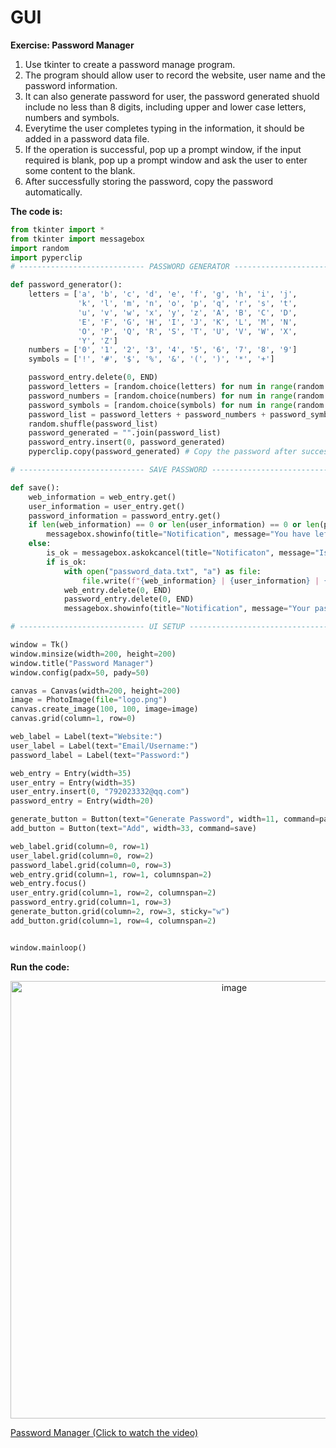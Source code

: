 # GUI

**Exercise: Password Manager**

1. Use tkinter to create a password manage program.
2. The program should allow user to record the website, user name and the password information.
3. It can also generate password for user, the password generated shuold include no less than 8 digits, including upper and lower case letters, numbers and symbols.
4. Everytime the user completes typing in the information, it should be added in a password data file.
5. If the operation is successful, pop up a prompt window, if the input required is blank, pop up a prompt window and ask the user to enter some content to the blank.
6. After successfully storing the password, copy the password automatically.

**The code is:**
```py
from tkinter import *
from tkinter import messagebox
import random
import pyperclip
# ---------------------------- PASSWORD GENERATOR ------------------------------- #

def password_generator():
    letters = ['a', 'b', 'c', 'd', 'e', 'f', 'g', 'h', 'i', 'j',
               'k', 'l', 'm', 'n', 'o', 'p', 'q', 'r', 's', 't',
               'u', 'v', 'w', 'x', 'y', 'z', 'A', 'B', 'C', 'D',
               'E', 'F', 'G', 'H', 'I', 'J', 'K', 'L', 'M', 'N',
               'O', 'P', 'Q', 'R', 'S', 'T', 'U', 'V', 'W', 'X',
               'Y', 'Z']
    numbers = ['0', '1', '2', '3', '4', '5', '6', '7', '8', '9']
    symbols = ['!', '#', '$', '%', '&', '(', ')', '*', '+']

    password_entry.delete(0, END)
    password_letters = [random.choice(letters) for num in range(random.randint(6, 8))]
    password_numbers = [random.choice(numbers) for num in range(random.randint(2, 4))]
    password_symbols = [random.choice(symbols) for num in range(random.randint(2, 4))]
    password_list = password_letters + password_numbers + password_symbols
    random.shuffle(password_list)
    password_generated = "".join(password_list)
    password_entry.insert(0, password_generated)
    pyperclip.copy(password_generated) # Copy the password after successfully storing the password.

# ---------------------------- SAVE PASSWORD ------------------------------- #

def save():
    web_information = web_entry.get()
    user_information = user_entry.get()
    password_information = password_entry.get()
    if len(web_information) == 0 or len(user_information) == 0 or len(password_information) == 0:
        messagebox.showinfo(title="Notification", message="You have left some fields empty!")
    else:
        is_ok = messagebox.askokcancel(title="Notificaton", message="Is the confirmation correct?")
        if is_ok:
            with open("password_data.txt", "a") as file:
                file.write(f"{web_information} | {user_information} | {password_information}\n")
            web_entry.delete(0, END)
            password_entry.delete(0, END)
            messagebox.showinfo(title="Notification", message="Your password information has been stored!")

# ---------------------------- UI SETUP ------------------------------- #

window = Tk()
window.minsize(width=200, height=200)
window.title("Password Manager")
window.config(padx=50, pady=50)

canvas = Canvas(width=200, height=200)
image = PhotoImage(file="logo.png")
canvas.create_image(100, 100, image=image)
canvas.grid(column=1, row=0)

web_label = Label(text="Website:")
user_label = Label(text="Email/Username:")
password_label = Label(text="Password:")

web_entry = Entry(width=35)
user_entry = Entry(width=35)
user_entry.insert(0, "792023332@qq.com")
password_entry = Entry(width=20)

generate_button = Button(text="Generate Password", width=11, command=password_generator)
add_button = Button(text="Add", width=33, command=save)

web_label.grid(column=0, row=1)
user_label.grid(column=0, row=2)
password_label.grid(column=0, row=3)
web_entry.grid(column=1, row=1, columnspan=2)
web_entry.focus()
user_entry.grid(column=1, row=2, columnspan=2)
password_entry.grid(column=1, row=3)
generate_button.grid(column=2, row=3, sticky="w")
add_button.grid(column=1, row=4, columnspan=2)


window.mainloop()

```

**Run the code:**

<div align=center>
<img width="700" alt="image" src="https://github.com/ShiyuFan0820/CSLearningNote/assets/149340606/b5f61024-8893-4826-8a40-04219c36421d">
</div>

[Password Manager (Click to watch the video)](https://youtu.be/Vjbemav8dRk)

